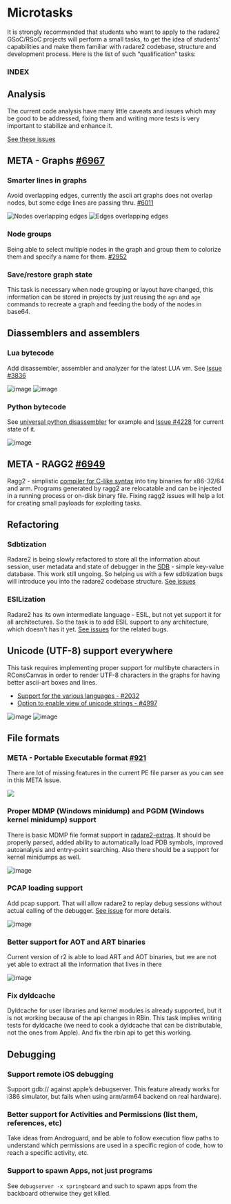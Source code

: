 # Microtasks

It is strongly recommended that students who want to apply to the radare2 GSoC/RSoC projects will perform a small tasks, to get the idea of students’ capabilities and make them familiar with radare2 codebase, structure and development process. Here is the list of such “qualification” tasks:

### INDEX

## Analysis

The current code analysis have many little caveats and issues which may be good to be addressed, fixing them and writing more tests is very important to stabilize and enhance it.

[See these issues](https://github.com/radare/radare2/issues?q=is%3Aissue+is%3Aopen+label%3Aanal)

## META - Graphs [#6967](https://github.com/radare/radare2/issues/6967)

### Smarter lines in graphs 

Avoid overlapping edges, currently the ascii art graphs does not overlap nodes, but some edge lines are passing thru. [#6011](https://github.com/radare/radare2/issues/6011)

![Nodes overlapping edges](https://cloud.githubusercontent.com/assets/10424605/19608188/36215ed8-97d8-11e6-8a7f-df3aef804454.png)
![Edges overlapping edges](https://cloud.githubusercontent.com/assets/10424605/19608195/3b7f4e1c-97d8-11e6-81ed-a6b515b1c7d9.png)

### Node groups

Being able to select multiple nodes in the graph and group them to colorize them and specify a name for them. [#2952](https://github.com/radare/radare2/issues/2952)

### Save/restore graph state

This task is necessary when node grouping or layout have changed, this information can be stored in projects by just reusing the `agn` and `age` commands to recreate a graph and feeding the body of the nodes in base64. 

## Diassemblers and assemblers
### Lua bytecode

Add disassembler, assembler and analyzer for the latest LUA vm. See [Issue #3836](https://github.com/radare/radare2/issues/3836)

![image](https://cloud.githubusercontent.com/assets/1408600/23942585/0d771cfa-096d-11e7-944f-c0323b0d918c.png)
![image](https://cloud.githubusercontent.com/assets/1408600/23942598/1bd53a0c-096d-11e7-80be-c7102085b091.png)


### Python bytecode
See [universal python disassembler](https://github.com/evanw/unwind) for example and [Issue #4228](https://github.com/radare/radare2/issues/4228) for current state of it.

![image](https://image.slidesharecdn.com/tailbytespygotham-140819135745-phpapp02/95/tco-in-python-via-bytecode-manipulation-7-638.jpg)

## META - RAGG2 [#6949](https://github.com/radare/radare2/issues/6949)

Ragg2 - simplistic [compiler for C-like syntax](http://radare.today/posts/payloads-in-c/) into tiny binaries for x86-32/64 and arm. Programs generated by ragg2 are relocatable and can be injected in a running process or on-disk binary file. Fixing  ragg2 issues will help a lot for creating small payloads for exploiting tasks.

## Refactoring
### Sdbtization
Radare2 is being slowly refactored to store all the information about session, user metadata and state of debugger in the [SDB](https://github.com/radare/sdb) - simple key-value database. This work still ungoing. So helping us with a few sdbtization bugs will introduce you into the radare2 codebase structure.
[See issues](https://github.com/radare/radare2/issues?q=is%3Aopen+is%3Aissue+label%3Asdbtization)

### ESILization
Radare2 has its own intermediate language - ESIL, but not yet support it for all architectures. So
the task is to add ESIL support to any architecture, which doesn't has it yet.
[See issues](https://github.com/radare/radare2/issues?utf8=%E2%9C%93&q=is%3Aissue%20is%3Aopen%20label%3Aesil) for the related bugs.

## Unicode (UTF-8) support everywhere

This task requires implementing proper support for multibyte characters in RConsCanvas in order to render UTF-8 characters in the graphs for having better ascii-art boxes and lines.

- [Support for the various languages - #2032](https://github.com/radare/radare2/issues/2032)
- [Option to enable view of unicode strings - #4997](https://github.com/radare/radare2/issues/4997)

![image](https://cloud.githubusercontent.com/assets/1408600/23970139/2728377c-09c9-11e7-8653-a167205ac153.png)
![image](https://cloud.githubusercontent.com/assets/1408600/23970169/3c1ce88a-09c9-11e7-9dc7-0da71d9bc1c6.png)

## File formats
### META - Portable Executable format [#921](https://github.com/radare/radare2/issues/6921)
There are lot of missing features in the current PE file parser as you can see in this META Issue.

![](https://image.slidesharecdn.com/44con2013workshop-exploringtheportableexecutableformat-130916113833-phpapp01/95/exploring-the-portable-executable-format-18-638.jpg)

### Proper MDMP (Windows minidump) and PGDM (Windows kernel minidump) support
There is basic MDMP file format support in [radare2-extras](https://github.com/radare/radare2-extras/tree/master/libr/bin/format/mdmp). It should be properly parsed, added ability to automatically load PDB symbols, improved autoanalysis and entry-point searching. Also
there should be a support for kernel minidumps as well.

![image](https://cloud.githubusercontent.com/assets/1408600/23970288/9ecd3520-09c9-11e7-9733-0e8d2dfe512b.png)


### PCAP loading support
Add pcap support. That will allow radare2 to replay debug sessions without actual calling of the debugger. [See issue](https://github.com/radare/radare2/issues/3574) for more details.

![image](https://cloud.githubusercontent.com/assets/1408600/23970352/bd7112d0-09c9-11e7-84b4-11946b3a2c9e.png)


### Better support for AOT and ART binaries

Current version of r2 is able to load ART and AOT binaries, but we are not yet able to extract all the information that lives in there

![image](https://cloud.githubusercontent.com/assets/1408600/23970371/ce487cce-09c9-11e7-8490-46f77f8b36e8.png)


### Fix dyldcache

Dyldcache for user libraries and kernel modules is already supported, but it is not working because of the api changes in RBin. This task implies writing tests for dyldcache (we need to cook a dyldcache that can be distributable, not the ones from Apple). And fix the rbin api to get this working.

## Debugging
### Support remote iOS debugging

Support gdb:// against apple’s debugserver. This feature already works for i386 simulator, but fails when using arm/arm64 backend on real hardware).

### Better support for Activities and Permissions (list them, references, etc)

Take ideas from Androguard, and be able to follow execution flow paths to understand which permissions are used in a specific region of code, how to reach a specific activity, etc.


### Support to spawn Apps, not just programs
See `debugserver -x springboard` and such to spawn apps from the backboard otherwise they get killed.


